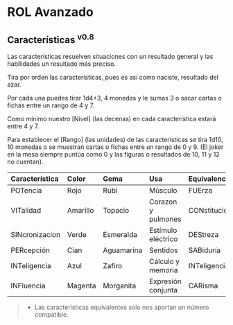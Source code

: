 # ROL Avanzado
## Características <sup>v0.8</sup>

Las características resuelven situaciones con un resultado general y las habilidades un resultado más preciso.

Tira por orden las características, pues es así como naciste, resultado del azar.

Por cada una puedes tirar 1d4+3, 4 monedas y le sumas 3 o sacar cartas o fichas entre un rango de 4 y 7.

Como mínimo nuestro [Nivel] (las decenas) en cada característica estará entre 4 y 7.

Para establecer el [Rango] (las unidades) de las características se tira 1d10, 10 monedas o se muestran cartas o fichas entre un rango de 0 y 9. (El joker en la mesa siempre puntúa como 0 y las figuras o resultados de 10, 11 y 12 no cuentan).

| Característica | Color    | Gema       | Usa                 | Equivalencia | 
| :------------- | :------- | :--------- | :------------------ | :----------- |
| POTencia       | Rojo     | Rubí       | Músculo             | FUErza       |
| VITalidad      | Amarillo | Topacio    | Corazon y pulmones  | CONstitución |
| SINcronizacion | Verde    | Esmeralda  | Estímulo eléctrico  | DEStreza     |
| PERcepción     | Cian     | Aguamarina | Sentidos            | SABiduría    |
| INTeligencia   | Azul     | Zafiro     | Cálculo y memoria   | INTeligencia |
| INFluencia     | Magenta  | Morganita  | Expresión conjunta  | CARisma      |
> * Las características equivalentes solo nos aportan un número compatible.
